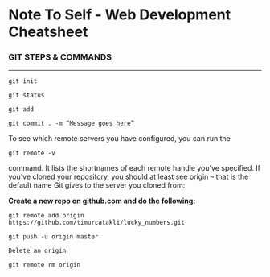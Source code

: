 # Note To Self - Web Development Cheatsheet

### GIT STEPS & COMMANDS
***

```
git init
```

```
git status
```
```
git add
```
```
git commit . -m “Message goes here”
```

To see which remote servers you have configured, you can run the

```
git remote -v
```

command. It lists the shortnames of each remote handle you’ve specified. If you’ve cloned your repository, you should at least see origin – that is the default name Git gives to the server you cloned from:

**Create a new repo on github.com and do the following:**

    git remote add origin https://github.com/timurcatakli/lucky_numbers.git

    git push -u origin master

    Delete an origin

    git remote rm origin
